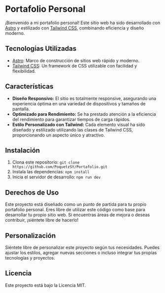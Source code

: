 # Portafolio Personal

¡Bienvenido a mi portafolio personal! Este sitio web ha sido desarrollado con [Astro](https://astro.build/) y estilizado con [Tailwind CSS](https://tailwindcss.com/), combinando eficiencia y diseño moderno.

## Tecnologías Utilizadas

- [Astro](https://astro.build/): Marco de construcción de sitios web rápido y moderno.
- [Tailwind CSS](https://tailwindcss.com/): Un framework de CSS utilizable con facilidad y flexibilidad.

## Características

- **Diseño Responsivo:** El sitio es totalmente responsive, asegurando una experiencia óptima en una variedad de dispositivos y tamaños de pantalla.
- **Optimizado para Rendimiento:** Se ha prestado atención a la eficiencia del rendimiento para garantizar tiempos de carga rápidos.
- **Estilo Personalizado con Tailwind:** Cada elemento visual ha sido diseñado y estilizado utilizando las clases de Tailwind CSS, proporcionando un aspecto único y atractivo.

## Instalación

1. Clona este repositorio: `git clone https://github.com/PoquetzSY/Portafolio.git`
2. Instala las dependencias: `npm install`
3. Inicia el servidor de desarrollo: `npm run dev`

## Derechos de Uso

Este proyecto está diseñado como un punto de partida para tu propio portafolio personal. Eres libre de utilizar este código como base para desarrollar tu propio sitio web. Si encuentras áreas de mejora o deseas contribuir, ¡siéntete libre de hacerlo!

## Personalización

Siéntete libre de personalizar este proyecto según tus necesidades. Puedes ajustar los estilos, agregar nuevas secciones o incluso integrar tus propias tecnologías y proyectos.

## Licencia

Este proyecto está bajo la Licencia MIT.
